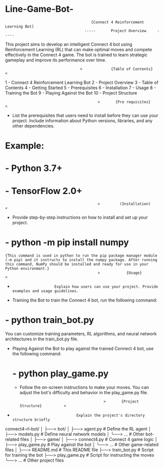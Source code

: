 # Line-Game-Bot-
                                           [Connect 4 Reinforcement Learning Bot]
                                        -----       Project Overview     -----
This project aims to develop an intelligent Connect 4 bot using Reinforcement Learning (RL) that can make optimal moves and compete effectively in the Connect 4 game. The bot is trained to learn strategic gameplay and improve its performance over time.

                                      >             {Table of Contents}            <
1 - Connect 4 Reinforcement Learning Bot
2 - Project Overview
3 - Table of Contents
4 - Getting Started
5 - Prerequisites
6 - Installation
7 - Usage
8 - Training the Bot
9 - Playing Against the Bot
10 - Project Structure

                                              >       {Pre requisites}          <
* List the prerequisites that users need to install before they can use your project. Include information about Python versions, libraries, and any other dependencies.
# Example:
# - Python 3.7+
# - TensorFlow 2.0+

                                              >         (Installation)          <
* Provide step-by-step instructions on how to install and set up your project.
# - python -m pip install numpy                                                                                                       
    {This command is used in python to run the pip package manager module (-m pip) and it instructs to install the numpy package. After running this command, NumPy should be installed and ready for use in your Python environment.}
                                              >            {Usage}              <
*                        Explain how users can use your project. Provide examples and usage guidelines.

- Training the Bot to train the Connect 4 bot, run the following command:
# - python train_bot.py

You can customize training parameters, RL algorithms, and neural network architectures in the train_bot.py file.
- Playing Against the Bot to play against the trained Connect 4 bot, use the following command:
  # - python play_game.py
  -  Follow the on-screen instructions to make your moves. You can adjust the bot's difficulty and behavior in the play_game.py file.
 
                                               >       {Project Structure}          <
*                                  Explain the project's directory structure briefly
connect4-rl-bot/
│
├──> bot/
│   ├──> agent.py        # Define the RL agent
│   ├──> models.py       # Define neural network models
│   └──> ...             # Other bot-related files
│
├──> game/
│   ├──> connect4.py     # Connect 4 game logic
│   ├──> play_game.py    # Play against the bot
│   └──> ...             # Other game-related files
│
├──> README.md           # This README file
├──> train_bot.py        # Script for training the bot
├──> play_game.py        # Script for instructing the moves
└──> ...                 # Other project files


                              
